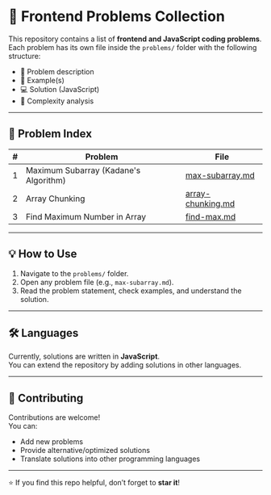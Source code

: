 # 🚀 Frontend Problems Collection

This repository contains a list of **frontend and JavaScript coding problems**.  
Each problem has its own file inside the `problems/` folder with the following structure:
- 📌 Problem description  
- 🎯 Example(s)  
- 💻 Solution (JavaScript)  
- 🧩 Complexity analysis  

---

## 📌 Problem Index

| # | Problem | File |
|---|----------|------|
| 1 | Maximum Subarray (Kadane's Algorithm) | [max-subarray.md](problems/max-subarray.md) |
| 2 | Array Chunking | [array-chunking.md](problems/array-chunking.md) |
| 3 | Find Maximum Number in Array | [find-max.md](problems/find-max.md) |

---

## 💡 How to Use
1. Navigate to the `problems/` folder.  
2. Open any problem file (e.g., `max-subarray.md`).  
3. Read the problem statement, check examples, and understand the solution.  

---

## 🛠 Languages
Currently, solutions are written in **JavaScript**.  
You can extend the repository by adding solutions in other languages.  

---

## 🤝 Contributing
Contributions are welcome!  
You can:
- Add new problems  
- Provide alternative/optimized solutions  
- Translate solutions into other programming languages  

---

⭐ If you find this repo helpful, don’t forget to **star it**!
